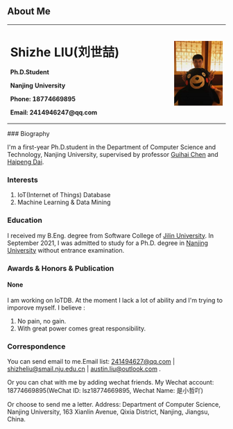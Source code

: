 ## About Me
<table border="0">
  <tr>
    <td width="75%">
      <h1>Shizhe LIU(刘世喆)</h1>
      <p><b>Ph.D.Student</b></p>
      <p><b>Nanjing University</b></p>
      <p><b>Phone: 18774669895</b></p>
      <p><b>Email: 2414946247@qq.com</b></p>
    </td>
    <td width="25%">
      <p>
      <img src="/image3.jpg" width="100%">
      </p>
    </td>
  </tr>
</table>
### Biography

I'm a first-year Ph.D.student in the Department of Computer Science and Technology, Nanjing University, supervised by professor [Guihai Chen](http://cs.nju.edu.cn/gchen) and [Haipeng Dai](https://cs.nju.edu.cn/daihp/).

### Interests

1. IoT(Internet of Things) Database
2. Machine Learning & Data Mining

### Education
I received my B.Eng. degree from Software College of [Jilin University](https://www.jlu.edu.cn/). 
In September 2021, I was admitted to study for a Ph.D. degree in [Nanjing University](https://www.nju.edu.cn/) without entrance examination.

### Awards & Honors & Publication
#### None
I am working on IoTDB. At the moment I lack a lot of ability and I'm trying to imporove myself.
I believe : 
1. No pain, no gain.
2. With great power comes great responsibility.

### Correspondence
You can send email to me.Email list: 241494627@qq.com | shizheliu@smail.nju.edu.cn | austin.liu@outlook.com .

Or you can chat with me by adding wechat friends. My Wechat account: 18774669895(WeChat ID: lsz18774669895, Wechat Name: 是小哲吖)
 
Or choose to send me a letter. Address: Department of Computer Science, Nanjing University, 163 Xianlin Avenue, Qixia District, Nanjing, Jiangsu, China.
